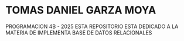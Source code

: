 # TOMAS DANIEL GARZA MOYA
PROGRAMACION 4B - 2025
ESTA REPOSITORIO ESTA DEDICADO A LA MATERIA DE IMPLEMENTA BASE DE DATOS RELACIONALES
